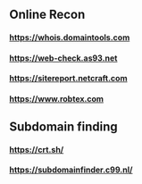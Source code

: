 ## Online Recon
#### https://whois.domaintools.com
#### https://web-check.as93.net
#### https://sitereport.netcraft.com
#### https://www.robtex.com



## Subdomain finding
#### https://crt.sh/
#### https://subdomainfinder.c99.nl/
